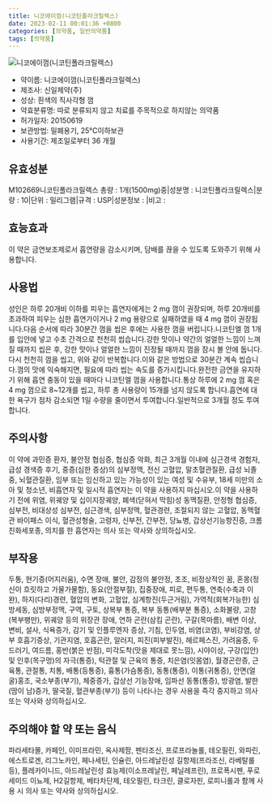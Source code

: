 ```yaml
---
title: 니코에이껌(니코틴폴라크릴렉스)
date: 2023-02-11 00:01:36 +0800
categories: [의약품, 일반의약품]
tags: [의약품]
---
```

![니코에이껌(니코틴폴라크릴렉스)](https://nedrug.mfds.go.kr/pbp/cmn/itemImageDownload/147427087959900048)

- 약이름: 니코에이껌(니코틴폴라크릴렉스)
- 제조사: 신일제약(주)
- 성상: 흰색의 직사각형 껌
- 약효분류명: 따로 분류되지 않고 치료를 주목적으로 하지않는 의약품
- 허가일자: 20150619
- 보관방법: 밀폐용기, 25℃이하보관
- 사용기간: 제조일로부터 36 개월
## 유효성분
M102669니코틴폴라크릴렉스
총량 : 1개(1500mg)중|성분명 : 니코틴폴라크릴렉스|분량 : 10|단위 : 밀리그램|규격 : USP|성분정보 : |비고 :
## 효능효과
이 약은 금연보조제로서 흡연량을 감소시키며, 담배를 끊을 수 있도록 도와주기 위해 사용합니다.
## 사용법
성인은 하루 20개비 이하를 피우는 흡연자에게는 2 mg 껌이 권장되며, 하루 20개비를 초과하여 피우는 심한 흡연가이거나 2 mg 용량으로 실패하였을 때 4 mg 껌이 권장됩니다.다음 순서에 따라 30분간 껌을 씹은 후에는 사용한 껌을 버립니다.니코틴엘 껌 1개를 입안에 넣고 수초 간격으로 천천히 씹습니다.강한 맛이나 약간의 얼얼한 느낌이 느껴질 때까지 씹은 후, 강한 맛이나 얼얼한 느낌이 진정될 때까지 껌을 잠시 볼 안에 둡니다.다시 천천히 껌을 씹고, 위와 같이 반복합니다.이와 같은 방법으로 30분간 계속 씹습니다.껌의 맛에 익숙해지면, 필요에 따라 씹는 속도를 증가시킵니다.완전한 금연을 유지하기 위해 흡연 충동이 있을 때마다 니코틴엘 껌을 사용합니다.통상 하루에 2 mg 껌 혹은 4 mg 껌으로 8~12개를 씹고, 하루 총 사용량이 15개를 넘지 않도록 합니다.흡연에 대한 욕구가 점차 감소되면 1일 수량을 줄이면서 투여합니다.일반적으로 3개월 정도 투여합니다.
## 주의사항
이 약에 과민증 환자, 불안정 협심증, 협심증 악화, 최근 3개월 이내에 심근경색 경험자, 급성 경색증 후기, 중증(심한 증상)의 심부정맥, 전신 고혈압, 말초혈관질환, 급성 뇌졸중, 뇌혈관질환, 임부 또는 임신하고 있는 가능성이 있는 여성 및 수유부, 18세 미만의 소아 및 청소년, 비흡연자 및 일시적 흡연자는 이 약을 사용하지 마십시오.이 약을 사용하기 전에 위염, 위궤양 및 십이지장궤양, 폐색(닫혀서 막힘)성 동맥질환, 안정형 협심증, 심부전, 비대상성 심부전, 심근경색, 심부정맥, 혈관경련, 조절되지 않는 고혈압, 동맥혈관 바이패스 이식, 혈관성형술, 고령자, 신부전, 간부전, 당뇨병, 갑상선기능항진증, 크롬친화세포종, 의치를 한 흡연자는 의사 또는 약사와 상의하십시오.
## 부작용
두통, 현기증(어지러움), 수면 장애, 불안, 감정의 불안정, 초조, 비정상적인 꿈, 혼몽(정신이 흐릿하고 가물가물함), 동요(안절부절), 집중장애, 피로, 편두통, 연축(수축과 이완), 하지(다리)경련, 혈압의 변화, 고혈압, 심계항진(두근거림), 가역적(회복가능한) 심방세동, 심방부정맥, 구역, 구토, 상복부 통증, 복부 동통(배부분 통증), 소화불량, 고창(복부팽만), 위궤양 등의 위장관 장애, 연하 곤란(삼킴 곤란), 구갈(목마름), 배변 이상, 변비, 설사, 식욕증가, 감기 및 인플루엔자 증상, 기침, 인두염, 비염(코염), 부비강염, 상부 호흡기증상, 기관지염, 호흡곤란, 알러지, 피진(피부발진), 헤르페스진, 가려움증, 두드러기, 여드름, 홍반(붉은 반점), 미각도착(맛을 제대로 못느낌), 시야이상, 구강(입안) 및 인후(목구멍)의 자극(통증), 턱관절 및 근육의 통증, 치은염(잇몸염), 월경곤란증, 근육통, 관절통, 치통, 배통(등통증), 흉통(가슴통증), 동통(통증), 이통(귀통증), 안면(얼굴)홍조, 국소부종(부기), 체중증가, 갑상선 기능장애, 임파선 동통(통증), 방광염, 발한(땀이 남)증가, 딸국질, 혈관부종(부기) 등이 나타나는 경우 사용을 즉각 중지하고 의사 또는 약사와 상의하십시오.
## 주의해야 할 약 또는 음식
파라세타몰, 카페인, 이미프라민, 옥사제팜, 펜타조신, 프로프라놀롤, 테오필린, 와파린, 에스트로겐, 리그노카인, 페나세틴, 인슐린, 아드레날린성 길항제(프라조신, 라베탈롤 등), 플레카이니드, 아드레날린성 효능제(이소프레날린, 페닐레프린), 프로폭시펜, 푸로세미드 이뇨제, H2길항제, 베타차단제, 테오필린, 타크린, 클로자핀, 로피니롤과 함께 사용 시 의사 또는 약사와 상의하십시오.
